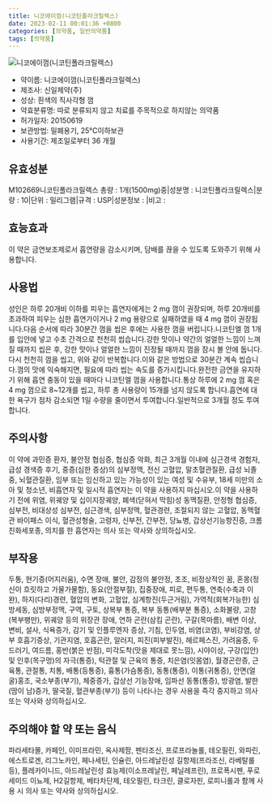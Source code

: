 ```yaml
---
title: 니코에이껌(니코틴폴라크릴렉스)
date: 2023-02-11 00:01:36 +0800
categories: [의약품, 일반의약품]
tags: [의약품]
---
```

![니코에이껌(니코틴폴라크릴렉스)](https://nedrug.mfds.go.kr/pbp/cmn/itemImageDownload/147427087959900048)

- 약이름: 니코에이껌(니코틴폴라크릴렉스)
- 제조사: 신일제약(주)
- 성상: 흰색의 직사각형 껌
- 약효분류명: 따로 분류되지 않고 치료를 주목적으로 하지않는 의약품
- 허가일자: 20150619
- 보관방법: 밀폐용기, 25℃이하보관
- 사용기간: 제조일로부터 36 개월
## 유효성분
M102669니코틴폴라크릴렉스
총량 : 1개(1500mg)중|성분명 : 니코틴폴라크릴렉스|분량 : 10|단위 : 밀리그램|규격 : USP|성분정보 : |비고 :
## 효능효과
이 약은 금연보조제로서 흡연량을 감소시키며, 담배를 끊을 수 있도록 도와주기 위해 사용합니다.
## 사용법
성인은 하루 20개비 이하를 피우는 흡연자에게는 2 mg 껌이 권장되며, 하루 20개비를 초과하여 피우는 심한 흡연가이거나 2 mg 용량으로 실패하였을 때 4 mg 껌이 권장됩니다.다음 순서에 따라 30분간 껌을 씹은 후에는 사용한 껌을 버립니다.니코틴엘 껌 1개를 입안에 넣고 수초 간격으로 천천히 씹습니다.강한 맛이나 약간의 얼얼한 느낌이 느껴질 때까지 씹은 후, 강한 맛이나 얼얼한 느낌이 진정될 때까지 껌을 잠시 볼 안에 둡니다.다시 천천히 껌을 씹고, 위와 같이 반복합니다.이와 같은 방법으로 30분간 계속 씹습니다.껌의 맛에 익숙해지면, 필요에 따라 씹는 속도를 증가시킵니다.완전한 금연을 유지하기 위해 흡연 충동이 있을 때마다 니코틴엘 껌을 사용합니다.통상 하루에 2 mg 껌 혹은 4 mg 껌으로 8~12개를 씹고, 하루 총 사용량이 15개를 넘지 않도록 합니다.흡연에 대한 욕구가 점차 감소되면 1일 수량을 줄이면서 투여합니다.일반적으로 3개월 정도 투여합니다.
## 주의사항
이 약에 과민증 환자, 불안정 협심증, 협심증 악화, 최근 3개월 이내에 심근경색 경험자, 급성 경색증 후기, 중증(심한 증상)의 심부정맥, 전신 고혈압, 말초혈관질환, 급성 뇌졸중, 뇌혈관질환, 임부 또는 임신하고 있는 가능성이 있는 여성 및 수유부, 18세 미만의 소아 및 청소년, 비흡연자 및 일시적 흡연자는 이 약을 사용하지 마십시오.이 약을 사용하기 전에 위염, 위궤양 및 십이지장궤양, 폐색(닫혀서 막힘)성 동맥질환, 안정형 협심증, 심부전, 비대상성 심부전, 심근경색, 심부정맥, 혈관경련, 조절되지 않는 고혈압, 동맥혈관 바이패스 이식, 혈관성형술, 고령자, 신부전, 간부전, 당뇨병, 갑상선기능항진증, 크롬친화세포종, 의치를 한 흡연자는 의사 또는 약사와 상의하십시오.
## 부작용
두통, 현기증(어지러움), 수면 장애, 불안, 감정의 불안정, 초조, 비정상적인 꿈, 혼몽(정신이 흐릿하고 가물가물함), 동요(안절부절), 집중장애, 피로, 편두통, 연축(수축과 이완), 하지(다리)경련, 혈압의 변화, 고혈압, 심계항진(두근거림), 가역적(회복가능한) 심방세동, 심방부정맥, 구역, 구토, 상복부 통증, 복부 동통(배부분 통증), 소화불량, 고창(복부팽만), 위궤양 등의 위장관 장애, 연하 곤란(삼킴 곤란), 구갈(목마름), 배변 이상, 변비, 설사, 식욕증가, 감기 및 인플루엔자 증상, 기침, 인두염, 비염(코염), 부비강염, 상부 호흡기증상, 기관지염, 호흡곤란, 알러지, 피진(피부발진), 헤르페스진, 가려움증, 두드러기, 여드름, 홍반(붉은 반점), 미각도착(맛을 제대로 못느낌), 시야이상, 구강(입안) 및 인후(목구멍)의 자극(통증), 턱관절 및 근육의 통증, 치은염(잇몸염), 월경곤란증, 근육통, 관절통, 치통, 배통(등통증), 흉통(가슴통증), 동통(통증), 이통(귀통증), 안면(얼굴)홍조, 국소부종(부기), 체중증가, 갑상선 기능장애, 임파선 동통(통증), 방광염, 발한(땀이 남)증가, 딸국질, 혈관부종(부기) 등이 나타나는 경우 사용을 즉각 중지하고 의사 또는 약사와 상의하십시오.
## 주의해야 할 약 또는 음식
파라세타몰, 카페인, 이미프라민, 옥사제팜, 펜타조신, 프로프라놀롤, 테오필린, 와파린, 에스트로겐, 리그노카인, 페나세틴, 인슐린, 아드레날린성 길항제(프라조신, 라베탈롤 등), 플레카이니드, 아드레날린성 효능제(이소프레날린, 페닐레프린), 프로폭시펜, 푸로세미드 이뇨제, H2길항제, 베타차단제, 테오필린, 타크린, 클로자핀, 로피니롤과 함께 사용 시 의사 또는 약사와 상의하십시오.
